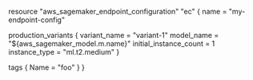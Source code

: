 resource "aws_sagemaker_endpoint_configuration" "ec" {
  name = "my-endpoint-config"

  production_variants {
    variant_name           = "variant-1"
    model_name             = "${aws_sagemaker_model.m.name}"
    initial_instance_count = 1
    instance_type          = "ml.t2.medium"
  }

  tags {
    Name = "foo"
  }
}
